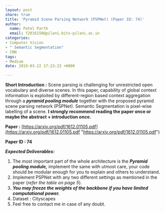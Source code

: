 ```yaml
---
layout: post
share: true
title: 'Pyramid Scene Parsing Network (PSPNet) (Paper ID: 74)'
author:
  name: Patel Parth
  email: f2016150@pilani.bits-pilani.ac.in
categories:
- Computer Vision
- " Semantic Segmentation"
- CNN
tags:
- Medium
date: 2019-03-22 17:23:23 +0000

---
```

**Short Introduction :** Scene parsing is challenging for unrestricted open vocabulary and diverse scenes. In this paper, capability of global context information is exploited by different-region based context aggregation through a **_pyramid pooling module_** together with the proposed pyramid scene parsing network (PSPNet). Semantic Segmentation is pixel-wise labelling of a scene. **I strongly recommend reading the paper once or maybe the abstract + introduction once.**

**Paper :** [https://arxiv.org/pdf/1612.01105.pdf](https://arxiv.org/pdf/1612.01105.pdf "https://arxiv.org/pdf/1612.01105.pdf")

**Paper ID : 74**

**_Expected Deliverables:_**

1. The most important part of the whole architecture is the **_Pyramid pooling module,_** implement the same with utmost care, your code should be modular enough for you to explain and others to understand.
2. Implement PSPNet with any two different settings as mentioned in the paper (_refer the table on page 5_).
3. **_You may freeze the weights of the backbone if you have limited computational power._**
4. Dataset : Cityscapes
5. Feel free to contact me in case of any doubt.
